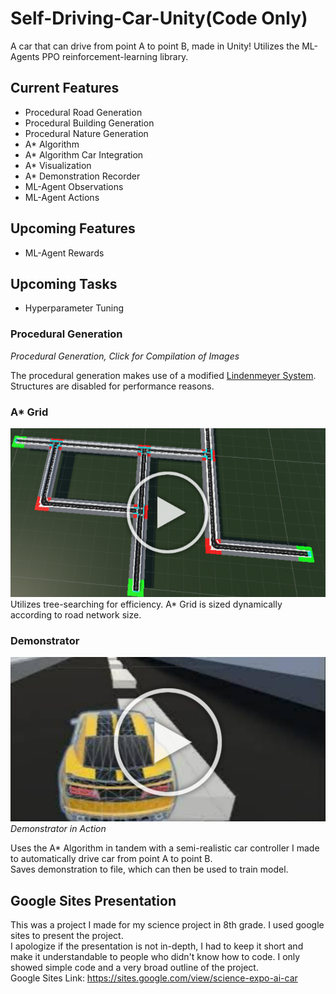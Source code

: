 # Self-Driving-Car-Unity(Code Only)
A car that can drive from point A to point B, made in Unity! Utilizes the ML-Agents PPO reinforcement-learning library.

## Current Features
- Procedural Road Generation
- Procedural Building Generation
- Procedural Nature Generation
- A* Algorithm
- A* Algorithm Car Integration
- A* Visualization
- A* Demonstration Recorder
- ML-Agent Observations
- ML-Agent Actions

## Upcoming Features
- ML-Agent Rewards

## Upcoming Tasks
- Hyperparameter Tuning

### Procedural Generation
*Procedural Generation, Click for Compilation of Images*

The procedural generation makes use of a modified [Lindenmeyer System](https://www1.biologie.uni-hamburg.de/b-online/e28_3/lsys.html).  
Structures are disabled for performance reasons.  

### A* Grid

[![alt text](ReadMeImages/PlayGenerate.png)](https://youtu.be/ihCfQvqa6LU)
Utilizes tree-searching for efficiency. A* Grid is sized dynamically according to road network size.  

### Demonstrator
[![alt text](ReadMeImages/PlayCarVideo.png)](https://www.youtube.com/watch?v=sPxi9NbGNL0)
*Demonstrator in Action*

Uses the A* Algorithm in tandem with a semi-realistic car controller I made to automatically drive car from point A to point B.  
Saves demonstration to file, which can then be used to train model.

## Google Sites Presentation
This was a project I made for my science project in 8th grade. I used google sites to present the project.  
I apologize if the presentation is not in-depth, I had to keep it short and make it understandable to people who didn't know how to code. I only showed simple code and a very broad outline of the project.  
Google Sites Link: https://sites.google.com/view/science-expo-ai-car
